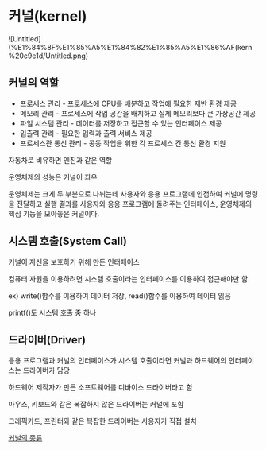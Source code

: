 # 커널(kernel)

![Untitled](%E1%84%8F%E1%85%A5%E1%84%82%E1%85%A5%E1%86%AF(kern%20c9e1d/Untitled.png)

## **커널의 역할**

- 프로세스 관리 - 프로세스에 CPU를 배분하고 작업에 필요한 제반 환경 제공
- 메모리 관리 - 프로세스에 작업 공간을 배치하고 실제 메모리보다 큰 가상공간 제공
- 파일 시스템 관리 - 데이터를 저장하고 접근할 수 있는 인터페이스 제공
- 입출력 관리 - 필요한 입력과 출력 서비스 제공
- 프로세스관 통신 관리 - 공동 작업을 위한 각 프로세스 간 통신 환경 지원

자동차로 비유하면 엔진과 같은 역할

운영체제의 성능은 커널이 좌우

운영체제는 크게 두 부분으로 나뉘는데 사용자와 응용 프로그램에 인접하여 커널에 명령을 전달하고 실행 결과를 사용자와 응용 프로그램에 돌려주는 인터페이스, 운영체제의 핵심 기능을 모아놓은 커널이다.

## 시스템 호출(System Call)

커널이 자신을 보호하기 위해 만든 인터페이스

컴퓨터 자원을 이용하려면 시스템 호출이라는 인터페이스를 이용하여 접근해야만 함

ex) write()함수를 이용하여 데이터 저장, read()함수를 이용하여 데이터 읽음

printf()도 시스템 호출 중 하나

## 드라이버(Driver)

응용 프로그램과 커널의 인터페이스가 시스템 호출이라면 커널과 하드웨어의 인터페이스는 드라이버가 담당

하드웨어 제작자가 만든 소프트웨어를 디바이스 드라이버라고 함

마우스, 키보드와 같은 복잡하지 않은 드라이버는 커널에 포함

그래픽카드, 프린터와 같은 복잡한 드라이버는 사용자가 직접 설치

[커널의 종류](https://www.notion.so/6d0386daf6384e989546e5fc93e24208)